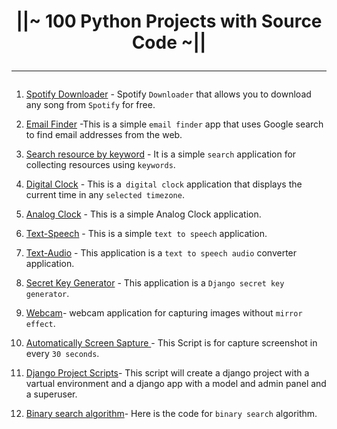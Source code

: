 <h1 align="center"">
||~   100 Python Projects with Source Code  
~|| 

<hr>
</h1>


1.  [Spotify Downloader](/docs/spotify.md) - Spotify `Downloader` that allows you to download any song from `Spotify` for free.

2.  [Email Finder](/docs/email_finder.md) -This is a simple `email finder` app that uses Google search to find email addresses from the web. 
3. [Search resource by keyword](/docs/search_link.md) - It is a simple `search` application for collecting resources using `keywords`. 

4.  [Digital Clock](/docs/digital_clock.md) - This is a` digital clock` application that displays the current time in any `selected timezone`.

5. [Analog Clock](/docs/analog_clock.md) -   This is a simple Analog Clock application.
6. [Text-Speech](/docs/speech.md) - This is a simple `text to speech` application.
7. [Text-Audio](/docs/text_to_audio.md) - This application is a `text to speech audio` converter application.
8. [Secret Key Generator](/docs/secret_key.md) - This application is a `Django secret key generator`. 
9. [Webcam](/docs/web_cam.md)- webcam application for capturing images without `mirror effect`.
10. [Automatically Screen Sapture ](/docs/capture_script.md)- This Script is for capture screenshot in every `30 seconds`. 
11. [Django Project Scripts](/docs/django_scripts.md)- This script will create a django project with a vartual environment and a django app  with a model and admin panel and a superuser.
12. [Binary search algorithm](/docs/binary_search.md)- Here is the code for `binary search` algorithm.